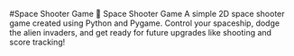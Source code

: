 #Space Shooter Game
🚀 Space Shooter Game
A simple 2D space shooter game created using Python and Pygame. Control your spaceship, dodge the alien invaders, and get ready for future upgrades like shooting and score tracking!
